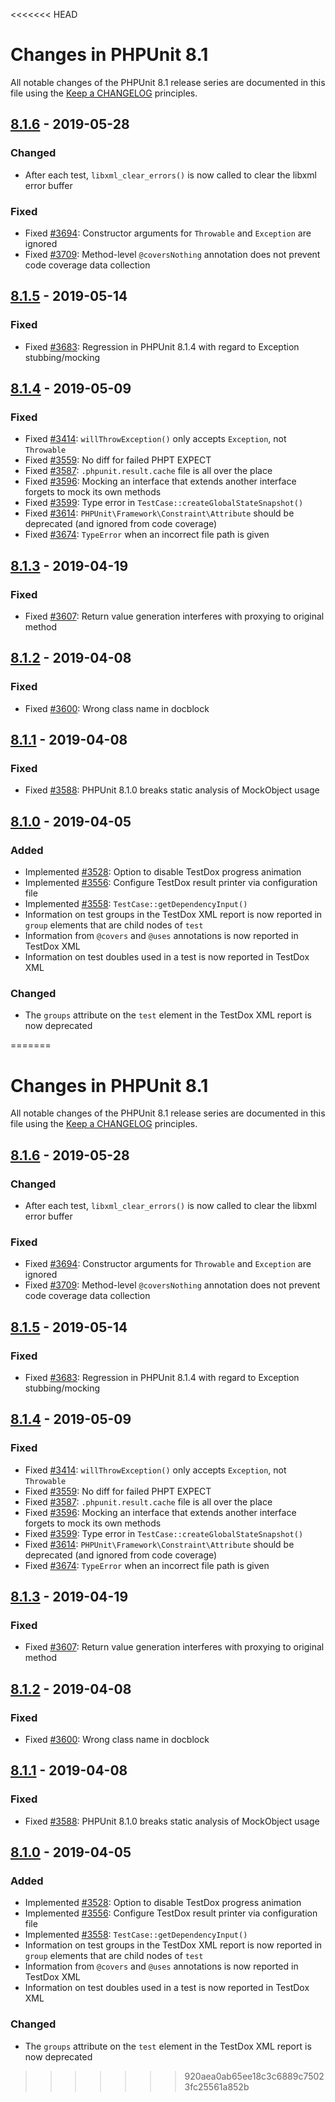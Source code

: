 <<<<<<< HEAD
# Changes in PHPUnit 8.1

All notable changes of the PHPUnit 8.1 release series are documented in this file using the [Keep a CHANGELOG](http://keepachangelog.com/) principles.

## [8.1.6] - 2019-05-28

### Changed

* After each test, `libxml_clear_errors()` is now called to clear the libxml error buffer

### Fixed

* Fixed [#3694](https://github.com/sebastianbergmann/phpunit/pull/3694): Constructor arguments for `Throwable` and `Exception` are ignored
* Fixed [#3709](https://github.com/sebastianbergmann/phpunit/pull/3709): Method-level `@coversNothing` annotation does not prevent code coverage data collection

## [8.1.5] - 2019-05-14

### Fixed

* Fixed [#3683](https://github.com/sebastianbergmann/phpunit/issues/3683): Regression in PHPUnit 8.1.4 with regard to Exception stubbing/mocking

## [8.1.4] - 2019-05-09

### Fixed

* Fixed [#3414](https://github.com/sebastianbergmann/phpunit/pull/3414): `willThrowException()` only accepts `Exception`, not `Throwable`
* Fixed [#3559](https://github.com/sebastianbergmann/phpunit/issues/3559): No diff for failed PHPT EXPECT
* Fixed [#3587](https://github.com/sebastianbergmann/phpunit/issues/3587): `.phpunit.result.cache` file is all over the place
* Fixed [#3596](https://github.com/sebastianbergmann/phpunit/issues/3596): Mocking an interface that extends another interface forgets to mock its own methods
* Fixed [#3599](https://github.com/sebastianbergmann/phpunit/issues/3599): Type error in `TestCase::createGlobalStateSnapshot()`
* Fixed [#3614](https://github.com/sebastianbergmann/phpunit/pull/3599): `PHPUnit\Framework\Constraint\Attribute` should be deprecated (and ignored from code coverage)
* Fixed [#3674](https://github.com/sebastianbergmann/phpunit/issues/3674): `TypeError` when an incorrect file path is given

## [8.1.3] - 2019-04-19

### Fixed

* Fixed [#3607](https://github.com/sebastianbergmann/phpunit/issues/3607): Return value generation interferes with proxying to original method

## [8.1.2] - 2019-04-08

### Fixed

* Fixed [#3600](https://github.com/sebastianbergmann/phpunit/pull/3600): Wrong class name in docblock

## [8.1.1] - 2019-04-08

### Fixed

* Fixed [#3588](https://github.com/sebastianbergmann/phpunit/issues/3588): PHPUnit 8.1.0 breaks static analysis of MockObject usage

## [8.1.0] - 2019-04-05

### Added

* Implemented [#3528](https://github.com/sebastianbergmann/phpunit/pull/3528): Option to disable TestDox progress animation
* Implemented [#3556](https://github.com/sebastianbergmann/phpunit/issues/3556): Configure TestDox result printer via configuration file
* Implemented [#3558](https://github.com/sebastianbergmann/phpunit/issues/3558): `TestCase::getDependencyInput()`
* Information on test groups in the TestDox XML report is now reported in `group` elements that are child nodes of `test`
* Information from `@covers` and `@uses` annotations is now reported in TestDox XML
* Information on test doubles used in a test is now reported in TestDox XML

### Changed

* The `groups` attribute on the `test` element in the TestDox XML report is now deprecated

[8.1.6]: https://github.com/sebastianbergmann/phpunit/compare/8.1.5...8.1.6
[8.1.5]: https://github.com/sebastianbergmann/phpunit/compare/8.1.4...8.1.5
[8.1.4]: https://github.com/sebastianbergmann/phpunit/compare/8.1.3...8.1.4
[8.1.3]: https://github.com/sebastianbergmann/phpunit/compare/8.1.2...8.1.3
[8.1.2]: https://github.com/sebastianbergmann/phpunit/compare/8.1.1...8.1.2
[8.1.1]: https://github.com/sebastianbergmann/phpunit/compare/8.1.0...8.1.1
[8.1.0]: https://github.com/sebastianbergmann/phpunit/compare/8.0.6...8.1.0

=======
# Changes in PHPUnit 8.1

All notable changes of the PHPUnit 8.1 release series are documented in this file using the [Keep a CHANGELOG](http://keepachangelog.com/) principles.

## [8.1.6] - 2019-05-28

### Changed

* After each test, `libxml_clear_errors()` is now called to clear the libxml error buffer

### Fixed

* Fixed [#3694](https://github.com/sebastianbergmann/phpunit/pull/3694): Constructor arguments for `Throwable` and `Exception` are ignored
* Fixed [#3709](https://github.com/sebastianbergmann/phpunit/pull/3709): Method-level `@coversNothing` annotation does not prevent code coverage data collection

## [8.1.5] - 2019-05-14

### Fixed

* Fixed [#3683](https://github.com/sebastianbergmann/phpunit/issues/3683): Regression in PHPUnit 8.1.4 with regard to Exception stubbing/mocking

## [8.1.4] - 2019-05-09

### Fixed

* Fixed [#3414](https://github.com/sebastianbergmann/phpunit/pull/3414): `willThrowException()` only accepts `Exception`, not `Throwable`
* Fixed [#3559](https://github.com/sebastianbergmann/phpunit/issues/3559): No diff for failed PHPT EXPECT
* Fixed [#3587](https://github.com/sebastianbergmann/phpunit/issues/3587): `.phpunit.result.cache` file is all over the place
* Fixed [#3596](https://github.com/sebastianbergmann/phpunit/issues/3596): Mocking an interface that extends another interface forgets to mock its own methods
* Fixed [#3599](https://github.com/sebastianbergmann/phpunit/issues/3599): Type error in `TestCase::createGlobalStateSnapshot()`
* Fixed [#3614](https://github.com/sebastianbergmann/phpunit/pull/3599): `PHPUnit\Framework\Constraint\Attribute` should be deprecated (and ignored from code coverage)
* Fixed [#3674](https://github.com/sebastianbergmann/phpunit/issues/3674): `TypeError` when an incorrect file path is given

## [8.1.3] - 2019-04-19

### Fixed

* Fixed [#3607](https://github.com/sebastianbergmann/phpunit/issues/3607): Return value generation interferes with proxying to original method

## [8.1.2] - 2019-04-08

### Fixed

* Fixed [#3600](https://github.com/sebastianbergmann/phpunit/pull/3600): Wrong class name in docblock

## [8.1.1] - 2019-04-08

### Fixed

* Fixed [#3588](https://github.com/sebastianbergmann/phpunit/issues/3588): PHPUnit 8.1.0 breaks static analysis of MockObject usage

## [8.1.0] - 2019-04-05

### Added

* Implemented [#3528](https://github.com/sebastianbergmann/phpunit/pull/3528): Option to disable TestDox progress animation
* Implemented [#3556](https://github.com/sebastianbergmann/phpunit/issues/3556): Configure TestDox result printer via configuration file
* Implemented [#3558](https://github.com/sebastianbergmann/phpunit/issues/3558): `TestCase::getDependencyInput()`
* Information on test groups in the TestDox XML report is now reported in `group` elements that are child nodes of `test`
* Information from `@covers` and `@uses` annotations is now reported in TestDox XML
* Information on test doubles used in a test is now reported in TestDox XML

### Changed

* The `groups` attribute on the `test` element in the TestDox XML report is now deprecated

[8.1.6]: https://github.com/sebastianbergmann/phpunit/compare/8.1.5...8.1.6
[8.1.5]: https://github.com/sebastianbergmann/phpunit/compare/8.1.4...8.1.5
[8.1.4]: https://github.com/sebastianbergmann/phpunit/compare/8.1.3...8.1.4
[8.1.3]: https://github.com/sebastianbergmann/phpunit/compare/8.1.2...8.1.3
[8.1.2]: https://github.com/sebastianbergmann/phpunit/compare/8.1.1...8.1.2
[8.1.1]: https://github.com/sebastianbergmann/phpunit/compare/8.1.0...8.1.1
[8.1.0]: https://github.com/sebastianbergmann/phpunit/compare/8.0.6...8.1.0

>>>>>>> 920aea0ab65ee18c3c6889c75023fc25561a852b
